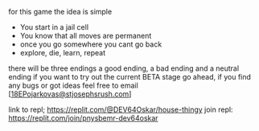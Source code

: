 for this game the idea is simple
- You start in a jail cell
- You know that all moves are permanent 
- once you go somewhere you cant go back
- explore, die, learn, repeat

there will be three endings a good ending, a bad ending and a neutral ending
if you want to try out the current BETA stage go ahead, if you find any bugs or got ideas feel free to email [18EPojarkovas@stjosephsrush.com]

link to repl; https://replit.com/@DEV64Oskar/house-thingy
join repl: https://replit.com/join/pnysbemr-dev64oskar
